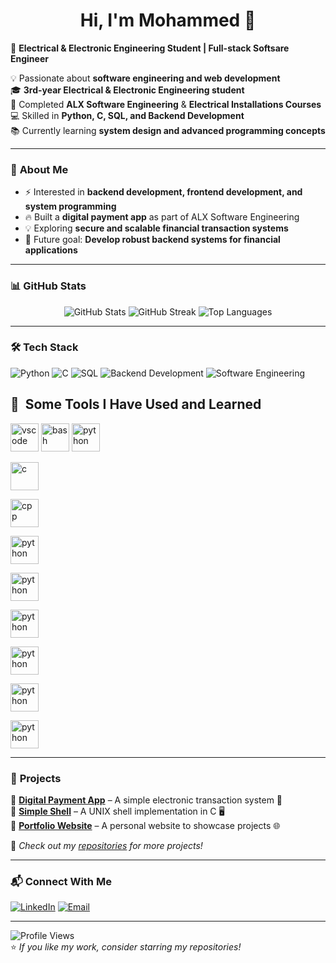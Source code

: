 <h1 align="center">Hi, I'm Mohammed 👋</h1>

🚀 **Electrical & Electronic Engineering Student | Full-stack Softsare Engineer**  

💡 Passionate about **software engineering and web development**  
🎓 **3rd-year Electrical & Electronic Engineering student**  
🔭 Completed **ALX Software Engineering** & **Electrical Installations Courses**  
💻 Skilled in **Python, C, SQL, and Backend Development**  
📚 Currently learning **system design and advanced programming concepts**  

---

### 🌟 **About Me**
- ⚡ Interested in **backend development, frontend development, and system programming**  
- 🔥 Built a **digital payment app** as part of ALX Software Engineering  
- 💡 Exploring **secure and scalable financial transaction systems**  
- 🎯 Future goal: **Develop robust backend systems for financial applications**  

---

### 📊 **GitHub Stats**
<div align="center">
  <img src="https://github-readme-stats.vercel.app/api?username=mo7amed3mad17&show_icons=true&theme=radical" alt="GitHub Stats" />
  <img src="https://github-readme-streak-stats.herokuapp.com/?user=mo7amed3mad17&theme=radical" alt="GitHub Streak" />
  <img src="https://github-readme-stats.vercel.app/api/top-langs/?username=mo7amed3mad17&layout=compact&theme=radical" alt="Top Languages" />
</div>

---

### 🛠 **Tech Stack**
![Python](https://img.shields.io/badge/Python-3776AB?style=for-the-badge&logo=python&logoColor=white)
![C](https://img.shields.io/badge/C-A8B9CC?style=for-the-badge&logo=c&logoColor=white)
![SQL](https://img.shields.io/badge/SQL-4479A1?style=for-the-badge&logo=mysql&logoColor=white)
![Backend Development](https://img.shields.io/badge/Backend_Development-0078D7?style=for-the-badge)
![Software Engineering](https://img.shields.io/badge/Software_Engineering-FF8C00?style=for-the-badge)
<h2> 🚀 &nbsp;Some Tools I Have Used and Learned</h2>
<p align="left">
<img src="https://cdn.jsdelivr.net/gh/devicons/devicon/icons/vscode/vscode-original.svg" alt="vscode" width="45" height="45"/>
<img src="https://cdn.jsdelivr.net/gh/devicons/devicon/icons/bash/bash-original.svg" alt="bash" width="45" height="45"/>
<img src="https://cdn.jsdelivr.net/gh/devicons/devicon/icons/python/python-original.svg" alt="python" width="45" height="45"/>
</p>
<img src="https://cdn.jsdelivr.net/gh/devicons/devicon/icons/c/c-original.svg" alt="c" width="45" height="45"/>
</p>
<img src="https://cdn.jsdelivr.net/gh/devicons/devicon/icons/c++/c++-original.svg" alt="cpp" width="45" height="45"/>
</p>


<img src="https://cdn.jsdelivr.net/gh/devicons/devicon/icons/python/python-original.svg" alt="python" width="45" height="45"/>
</p>


<img src="https://cdn.jsdelivr.net/gh/devicons/devicon/icons/python/python-original.svg" alt="python" width="45" height="45"/>
</p>

<img src="https://cdn.jsdelivr.net/gh/devicons/devicon/icons/python/python-original.svg" alt="python" width="45" height="45"/>
</p>

<img src="https://cdn.jsdelivr.net/gh/devicons/devicon/icons/python/python-original.svg" alt="python" width="45" height="45"/>
</p>




<img src="https://cdn.jsdelivr.net/gh/devicons/devicon/icons/python/python-original.svg" alt="python" width="45" height="45"/>
</p>

<img src="https://cdn.jsdelivr.net/gh/devicons/devicon/icons/python/python-original.svg" alt="python" width="45" height="45"/>
</p>

---

### 🚀 **Projects**
🔹 **[Digital Payment App](https://github.com/mo7amed3mad17/Digital_Payment_App)** – A simple electronic transaction system 📲  
🔹 **[Simple Shell](https://github.com/mo7amed3mad17/simple_shell)** – A UNIX shell implementation in C 🖥️  
🔹 **[Portfolio Website](https://github.com/mo7amed3mad17/Mohamed_Emad_Portfolio)** – A personal website to showcase projects 🌐  

📌 *Check out my [repositories](https://github.com/mo7amed3mad17?tab=repositories) for more projects!*

---

### 📬 **Connect With Me**
[![LinkedIn](https://img.shields.io/badge/LinkedIn-0077B5?style=for-the-badge&logo=linkedin&logoColor=white)](www.linkedin.com/in/mohamed-emad-8a6a14251)
[![Email](https://img.shields.io/badge/Email-D14836?style=for-the-badge&logo=gmail&logoColor=white)](mailto:memoo12317emad@gmail.com)

---

![Profile Views](https://komarev.com/ghpvc/?username=mo7amed3mad17&color=blue)  
⭐ *If you like my work, consider starring my repositories!*  
